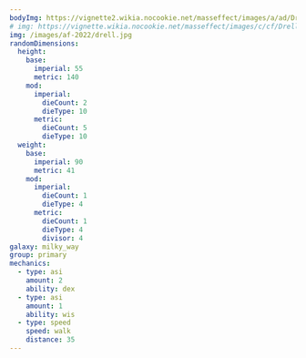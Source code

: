 ```yaml
---
bodyImg: https://vignette2.wikia.nocookie.net/masseffect/images/a/ad/Drell_MP.png/revision/latest/scale-to-width-down/500
# img: https://vignette.wikia.nocookie.net/masseffect/images/c/cf/Drell_biotic_field.png/revision/latest/scale-to-width-down/640?cb=20130623224527
img: /images/af-2022/drell.jpg
randomDimensions:
  height:
    base:
      imperial: 55
      metric: 140
    mod:
      imperial:
        dieCount: 2
        dieType: 10
      metric:
        dieCount: 5
        dieType: 10
  weight:
    base:
      imperial: 90
      metric: 41
    mod:
      imperial:
        dieCount: 1
        dieType: 4
      metric:
        dieCount: 1
        dieType: 4
        divisor: 4
galaxy: milky_way
group: primary
mechanics:
  - type: asi
    amount: 2
    ability: dex
  - type: asi
    amount: 1
    ability: wis
  - type: speed
    speed: walk
    distance: 35
---
```

